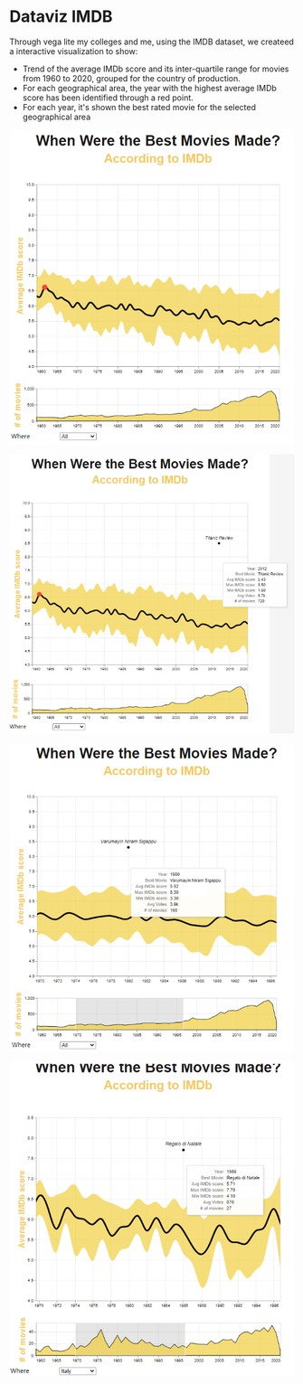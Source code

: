 # Dataviz IMDB

Through vega lite my colleges and me, using the IMDB dataset, we createed a interactive visualization to show:

- Trend of the average IMDb score and its inter-quartile range for movies from 1960 to 2020, grouped for the country of production. 
- For each geographical area, the year with the highest average IMDb score has been identified through a red point. 
- For each year, it's shown the best rated movie for the selected geographical area

![image](image1.png)

![image](image2.png)

![image](image3.png)

![image](image4.png)
